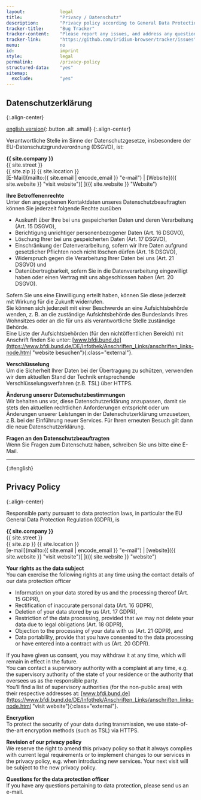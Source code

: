 ```yaml
---
layout:				legal
title:				"Privacy / Datenschutz"
description: 		"Privacy policy according to General Data Protection Regulation (GDPR)"
tracker-title:		"Bug Tracker"
tracker-content:	"Please report any issues, and address any questions to our bug tracker at GitHub."
tracker-link:		"https://github.com/iridium-browser/tracker/issues"
menu:				no
id: 				imprint
style:				legal
permalink:			/privacy-policy
structured-data:	"yes"
sitemap:
  exclude: 			"yes"
---
```


## Datenschutzerklärung #
{:.align-center}
      
[english version](#english "go to english version"){:.button .alt .small}
{:.align-center}
      
Verantwortliche Stelle im Sinne der Datenschutzgesetze, insbesondere der EU-Datenschutzgrundverordnung (DSGVO), ist:     
      
**{{ site.company }}**    
{{ site.street }}   
{{ site.zip }} {{ site.location }}   
[E-Mail](mailto:{{ site.email | encode_email }} "e-mail") | [Website]({{ site.website }} "visit website")[ ]({{ site.website }} "Website")     

**Ihre Betroffenenrechte**    
Unter den angegebenen Kontaktdaten unseres Datenschutzbeauftragten können Sie jederzeit folgende Rechte ausüben
- Auskunft über Ihre bei uns gespeicherten Daten und deren Verarbeitung (Art. 15 DSGVO),    
- Berichtigung unrichtiger personenbezogener Daten (Art. 16 DSGVO),    
- Löschung Ihrer bei uns gespeicherten Daten (Art. 17 DSGVO),    
- Einschränkung der Datenverarbeitung, sofern wir Ihre Daten aufgrund gesetzlicher Pflichten noch nicht löschen dürfen (Art. 18 DSGVO),    
- Widerspruch gegen die Verarbeitung Ihrer Daten bei uns (Art. 21 DSGVO) und    
- Datenübertragbarkeit, sofern Sie in die Datenverarbeitung eingewilligt haben oder einen Vertrag mit uns abgeschlossen haben (Art. 20 DSGVO).    
    
Sofern Sie uns eine Einwilligung erteilt haben, können Sie diese jederzeit mit Wirkung für die Zukunft widerrufen.   
Sie können sich jederzeit mit einer Beschwerde an eine Aufsichtsbehörde wenden, z. B. an die zuständige Aufsichtsbehörde des Bundeslands Ihres Wohnsitzes oder an die für uns als verantwortliche Stelle zuständige Behörde.    
Eine Liste der Aufsichtsbehörden (für den nichtöffentlichen Bereich) mit Anschrift finden Sie unter: [www.bfdi.bund.de](https://www.bfdi.bund.de/DE/Infothek/Anschriften_Links/anschriften_links-node.html "website besuchen"){:class="external"}.    
     
**Verschlüsselung**    
Um die Sicherheit Ihrer Daten bei der Übertragung zu schützen, verwenden wir dem aktuellen Stand der Technik entsprechende Verschlüsselungsverfahren (z.B. TSL) über HTTPS.    

**Änderung unserer Datenschutzbestimmungen**    
Wir behalten uns vor, diese Datenschutzerklärung anzupassen, damit sie stets den aktuellen rechtlichen Anforderungen entspricht oder um Änderungen unserer Leistungen in der Datenschutzerklärung umzusetzen, z.B. bei der Einführung neuer Services. Für Ihren erneuten Besuch gilt dann die neue Datenschutzerklärung.    

**Fragen an den Datenschutzbeauftragten**    
Wenn Sie Fragen zum Datenschutz haben, schreiben Sie uns bitte eine E-Mail.   


----
{:#english}

## Privacy Policy #
{:.align-center}

Responsible party pursuant to data protection laws, in particular the EU General Data Protection Regulation (GDPR), is   
     
**{{ site.company }}**    
{{ site.street }}   
{{ site.zip }} {{ site.location }}   
[e-mail](mailto:{{ site.email | encode_email }} "e-mail") | [website]({{ site.website }} "visit website")[ ]({{ site.website }} "website")     

**Your rights as the data subject**    
You can exercise the following rights at any time using the contact details of our data protection officer    
- Information on your data stored by us and the processing thereof (Art. 15 GDPR),    
- Rectification of inaccurate personal data (Art. 16 GDPR),    
- Deletion of your data stored by us (Art. 17 GDPR),    
- Restriction of the data processing, provided that we may not delete your data due to legal obligations (Art. 18 GDPR),    
- Objection to the processing of your data with us (Art. 21 GDPR), and    
- Data portability, provide that you have consented to the data processing or have entered into a contract with us (Art. 20 GDPR).    
    
If you have given us consent, you may withdraw it at any time, which will remain in effect in the future.    
You can contact a supervisory authority with a complaint at any time, e.g. the supervisory authority of the state of your residence or the authority that oversees us as the responsible party.    
You’ll find a list of supervisory authorities (for the non-public area) with their respective addresses at: [www.bfdi.bund.de](https://www.bfdi.bund.de/DE/Infothek/Anschriften_Links/anschriften_links-node.html "visit website"){:class="external"}.

**Encryption**    
To protect the security of your data during transmission, we use state-of-the-art encryption methods (such as TSL) via HTTPS.

**Revision of our privacy policy**    
We reserve the right to amend this privacy policy so that it always complies with current legal requirements or to implement changes to our services in the privacy policy, e.g. when introducing new services. Your next visit will be subject to the new privacy policy.

**Questions for the data protection officer**    
If you have any questions pertaining to data protection, please send us an e-mail.